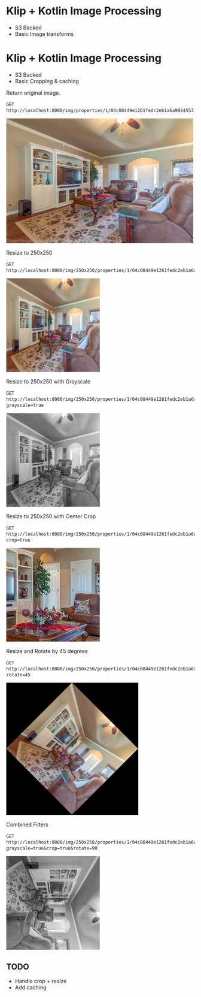 # Klip + Kotlin Image Processing

- S3 Backed
- Basic Image transforms

# Klip + Kotlin Image Processing

- S3 Backed
- Basic Cropping & caching


Return original image.

```shell
GET http://localhost:8080/img/properties/1/04c08449e1261fedc2eb1a6a9924553.png
```

<img src="https://github.com/kennycason/klip/blob/main/images/original.png?raw=true" width="500px"/>


Resize to 250x250 

```shell
GET http://localhost:8080/img/250x250/properties/1/04c08449e1261fedc2eb1a6a99245531.png
```

<img src="https://github.com/kennycason/klip/blob/main/images/resized.png?raw=true"/>


Resize to 250x250 with Grayscale

```shell
GET http://localhost:8080/img/250x250/properties/1/04c08449e1261fedc2eb1a6a99245531.png?grayscale=true
```

<img src="https://github.com/kennycason/klip/blob/main/images/resized_and_grayscale.png?raw=true"/>


Resize to 250x250 with Center Crop

```shell
GET http://localhost:8080/img/250x250/properties/1/04c08449e1261fedc2eb1a6a99245531.png?crop=true
```

<img src="https://github.com/kennycason/klip/blob/main/images/cropped.png?raw=true"/>


Resize and Rotate by 45 degrees

```shell
GET http://localhost:8080/img/250x250/properties/1/04c08449e1261fedc2eb1a6a99245531.png?rotate=45
```

<img src="https://github.com/kennycason/klip/blob/main/images/resized_rotated45.png?raw=true"/>

Combined Filters

```shell
GET http://localhost:8080/img/250x250/properties/1/04c08449e1261fedc2eb1a6a99245531.png?grayscale=true&crop=true&rotate=90
```

<img src="https://github.com/kennycason/klip/blob/main/images/combined_transforms.png?raw=true"/>


## TODO
- Handle crop + resize
- Add caching 
